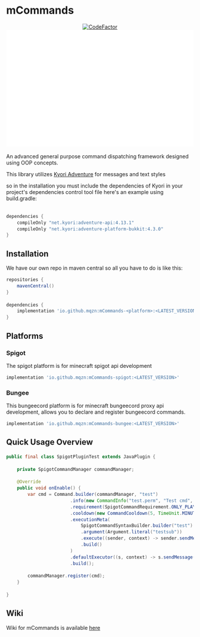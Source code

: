 # mCommands

<div align="center">
  <a href="https://www.codefactor.io/repository/github/mqzn/mcommands"><img src="https://www.codefactor.io/repository/github/mqzn/mcommands/badge" alt="CodeFactor" /></a> 
  <img src="https://github.com/Mqzn/mCommands/blob/master/img.png" alt="mCommands logo">
</div>


An advanced general purpose command dispatching framework
designed using OOP concepts.

This library utilizes [Kyori Adventure](https://github.com/KyoriPowered/adventure) for
messages and text styles

so in the installation you must include the dependencies of Kyori in your project's dependencies control tool file
here's an example using build.gradle:

```gradle

dependencies {
    compileOnly "net.kyori:adventure-api:4.13.1"
    compileOnly "net.kyori:adventure-platform-bukkit:4.3.0"
}

```

## Installation

We have our own repo in maven central
so all you have to do is like this:

```gradle 
repositories {
    mavenCentral()
}

dependencies {
    implementation 'io.github.mqzn:mCommands-<platform>:<LATEST_VERSION>'
}
```

## Platforms

### Spigot

The spigot platform is for minecraft spigot api development

```gradle
implementation 'io.github.mqzn:mCommands-spigot:<LATEST_VERSION>'
```

### Bungee

This bungeecord platform is for minecraft bungeecord proxy api development, allows you
to declare and register bungeecord commands.

```gradle
implementation 'io.github.mqzn:mCommands-bungee:<LATEST_VERSION>'
```

## Quick Usage Overview

```java
public final class SpigotPluginTest extends JavaPlugin {

	private SpigotCommandManager commandManager;

	@Override
	public void onEnable() {
		var cmd = Command.builder(commandManager, "test")
						.info(new CommandInfo("test.perm", "Test cmd", "testis"))
						.requirement(SpigotCommandRequirement.ONLY_PLAYER_EXECUTABLE)
						.cooldown(new CommandCooldown(5, TimeUnit.MINUTES))
						.executionMeta(
							SpigotCommandSyntaxBuilder.builder("test")
							.argument(Argument.literal("testsub"))
							.execute((sender, context) -> sender.sendMessage("Test sub works !"))
							.build()
						)
						.defaultExecutor((s, context) -> s.sendMessage("OMG NO ARGS !"))
						.build();

		commandManager.register(cmd);
	}

}


```

## Wiki

Wiki for mCommands is available [here](https://github.com/Mqzn/mCommands/wiki)

